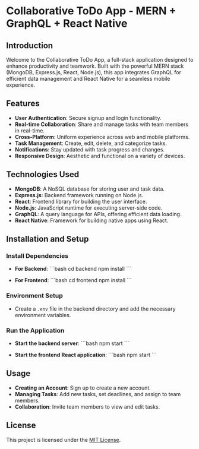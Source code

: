 
# Collaborative ToDo App - MERN + GraphQL + React Native

## Introduction

Welcome to the Collaborative ToDo App, a full-stack application designed to enhance productivity and teamwork. Built with the powerful MERN stack (MongoDB, Express.js, React, Node.js), this app integrates GraphQL for efficient data management and React Native for a seamless mobile experience.

## Features

- **User Authentication**: Secure signup and login functionality.
- **Real-time Collaboration**: Share and manage tasks with team members in real-time.
- **Cross-Platform**: Uniform experience across web and mobile platforms.
- **Task Management**: Create, edit, delete, and categorize tasks.
- **Notifications**: Stay updated with task progress and changes.
- **Responsive Design**: Aesthetic and functional on a variety of devices.

## Technologies Used

- **MongoDB**: A NoSQL database for storing user and task data.
- **Express.js**: Backend framework running on Node.js.
- **React**: Frontend library for building the user interface.
- **Node.js**: JavaScript runtime for executing server-side code.
- **GraphQL**: A query language for APIs, offering efficient data loading.
- **React Native**: Framework for building native apps using React.

## Installation and Setup

### Install Dependencies

- **For Backend**:
  \```bash
  cd backend
  npm install
  \```

- **For Frontend**:
  \```bash
  cd frontend
  npm install
  \```

### Environment Setup

- Create a `.env` file in the backend directory and add the necessary environment variables.

### Run the Application

- **Start the backend server**:
  \```bash
  npm start
  \```

- **Start the frontend React application**:
  \```bash
  npm start
  \```

## Usage

- **Creating an Account**: Sign up to create a new account.
- **Managing Tasks**: Add new tasks, set deadlines, and assign to team members.
- **Collaboration**: Invite team members to view and edit tasks.


## License

This project is licensed under the [MIT License](LICENSE).
